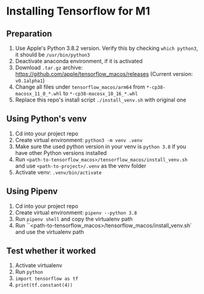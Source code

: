 # Installing Tensorflow for M1

## Preparation

1. Use Apple's Python 3.8.2 version. Verify this by checking `which python3`, it should be `/usr/bin/python3`
2. Deactivate anaconda environment, if it is activated
3. Download `.tar.gz` archive: https://github.com/apple/tensorflow_macos/releases (Current version: `v0.1alpha1`)
4. Change all files under `tensorflow_macos/arm64` from `*-cp38-macosx_11_0_*.whl` to `*-cp38-macosx_10_16_*.whl`
5. Replace this repo's install script `./install_venv.sh` with original one

## Using Python's venv

1. Cd into your project repo
2. Create virtual environment: `python3 -m venv .venv`
3. Make sure the used python version in your venv is `python 3.8` if you have other Python versions installed
4. Run `<path-to-tensorflow_macos>/tensorflow_macos/install_venv.sh` and use `<path-to-project>/.venv` as the venv folder
5. Activate venv: `.venv/bin/activate`

## Using Pipenv

1. Cd into your project repo
2. Create virtual environment: `pipenv --python 3.8`
3. Run `pipenv shell` and copy the virtualenv path
4. Run ``<path-to-tensorflow_macos>/tensorflow_macos/install_venv.sh` and use the virtualenv path

## Test whether it worked

1. Activate virtualenv
2. Run `python`
3. `import tensorflow as tf`
4. `print(tf.constant(4))`
